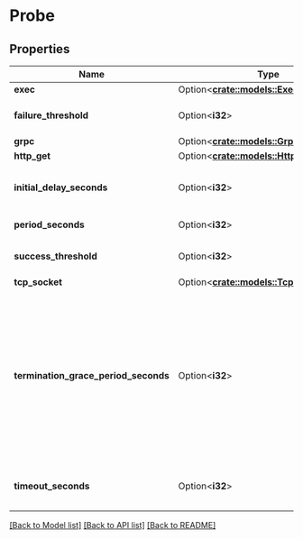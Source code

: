 # Probe

## Properties

Name | Type | Description | Notes
------------ | ------------- | ------------- | -------------
**exec** | Option<[**crate::models::ExecAction**](ExecAction.md)> |  | [optional]
**failure_threshold** | Option<**i32**> | Minimum consecutive failures for the probe to be considered failed after having succeeded. Defaults to 3. Minimum value is 1. | [optional]
**grpc** | Option<[**crate::models::GrpcAction**](GRPCAction.md)> |  | [optional]
**http_get** | Option<[**crate::models::HttpGetAction**](HTTPGetAction.md)> |  | [optional]
**initial_delay_seconds** | Option<**i32**> | Number of seconds after the container has started before liveness probes are initiated. More info: https://kubernetes.io/docs/concepts/workloads/pods/pod-lifecycle#container-probes | [optional]
**period_seconds** | Option<**i32**> | How often (in seconds) to perform the probe. Default to 10 seconds. Minimum value is 1. | [optional]
**success_threshold** | Option<**i32**> | Minimum consecutive successes for the probe to be considered successful after having failed. Defaults to 1. Must be 1 for liveness and startup. Minimum value is 1. | [optional]
**tcp_socket** | Option<[**crate::models::TcpSocketAction**](TCPSocketAction.md)> |  | [optional]
**termination_grace_period_seconds** | Option<**i32**> | Optional duration in seconds the pod needs to terminate gracefully upon probe failure. The grace period is the duration in seconds after the processes running in the pod are sent a termination signal and the time when the processes are forcibly halted with a kill signal. Set this value longer than the expected cleanup time for your process. If this value is nil, the pod's terminationGracePeriodSeconds will be used. Otherwise, this value overrides the value provided by the pod spec. Value must be non-negative integer. The value zero indicates stop immediately via the kill signal (no opportunity to shut down). This is a beta field and requires enabling ProbeTerminationGracePeriod feature gate. Minimum value is 1. spec.terminationGracePeriodSeconds is used if unset. | [optional]
**timeout_seconds** | Option<**i32**> | Number of seconds after which the probe times out. Defaults to 1 second. Minimum value is 1. More info: https://kubernetes.io/docs/concepts/workloads/pods/pod-lifecycle#container-probes | [optional]

[[Back to Model list]](../README.md#documentation-for-models) [[Back to API list]](../README.md#documentation-for-api-endpoints) [[Back to README]](../README.md)


